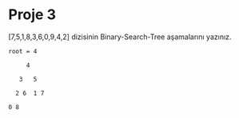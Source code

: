 # Proje 3

[7,5,1,8,3,6,0,9,4,2] dizisinin Binary-Search-Tree aşamalarını yazınız.

```
root = 4

     4

   3   5

  2 6  1 7

0 8
```
